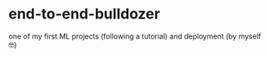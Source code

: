 # end-to-end-bulldozer
one of my first ML projects (following a tutorial) and deployment (by myself 🤓)
